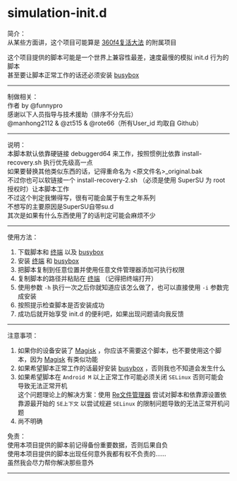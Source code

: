 # simulation-init.d



简介：  
从某些方面讲，这个项目可能算是 [360f4复活大法][funnypro/3mptros] 的附属项目

这个项目提供的脚本可能是一个世界上兼容性最差，速度最慢的模拟 init.d 行为的脚本  
甚至要让脚本正常工作的话还必须安装 [busybox][meefik/busybox]

___

制做相关：  
作者 by @funnypro  
感谢以下人员指导与技术援助（排序不分先后）  
@manhong2112 & @zt515 & @rote66（所有User_id 均取自 Github）  

___

说明：   
本脚本默认依靠硬链接 debuggerd64 来工作，按照惯例比依靠 install-recovery.sh 执行优先级高一点  
如果要替换其他类似东西的话，记得重命名为 <原文件名>_original.bak  
不过你也可以软链接一个 install-recovery-2.sh （必须是使用 SuperSU 为 root 授权时）让本脚本工作  
不过这个判定我懒得写，很有可能会属于有生之年系列  
不想写的主要原因是SuperSU自带su.d  
其次是如果有什么东西使用了的话判定可能会麻烦不少  

___

使用方法：
  
1. 下载脚本和 [终端][zt515/Ansole] 以及 [busybox][meefik/busybox]
2. 安装 [终端][zt515/Ansole] 和 [busybox][meefik/busybox]
3. 把脚本复制到任意位置并使用任意文件管理器添加可执行权限
4. 复制脚本的路径并粘贴在 [终端][zt515/Ansole] （记得把终端打开）
5. 使用参数 `-h` 执行一次之后你就知道应该怎么做了，也可以直接使用 `-i` 参数完成安装
6. 按照提示检查脚本是否安装成功
7. 成功后就开始享受 init.d 的便利吧，如果出现问题请向我反馈

___

注意事项：  
  
1. 如果你的设备安装了 [Magisk][topjohnwu/Magisk] ，你应该不需要这个脚本，也不要使用这个脚本，因为 [Magisk][topjohnwu/Magisk] 有类似功能  
2. 如果希望脚本正常工作的话最好安装 [busybox][meefik/busybox] ，否则我也不知道会发生什么  
3. 如果希望脚本在 `Android M` 以上正常工作可能必须关闭 `SELinux` 否则可能会导致无法正常开机  
这个问题理论上的解决方案：使用 [Re文件管理器][speedsoftware/rootexplorer] 尝试对脚本和依靠源设置依靠源最开始的 `SE上下文` 以尝试规避 `SELinux` 的限制问题导致的无法正常开机问题  
4. 尚不明确

  
  
免责：  
使用本项目提供的脚本前记得备份重要数据，否则后果自负  
使用本项目提供的脚本出现任何意外我都有权不负责的……  
虽然我会尽力帮你解决那些意外  


*******************
[funnypro/3mptros]:https://github.com/funnypro/360f4
[meefik/busybox]:https://github.com/meefik/busybox/releases
[zt515/Ansole]:http://www.coolapk.com/apk/com.romide.terminal
[topjohnwu/Magisk]:https://github.com/topjohnwu/MagiskManager/releases
[bin/mtfileManager]:http://www.coolapk.com/apk/bin.mt.plus
[speedsoftware/rootexplorer]:http://www.coolapk.com/apk/com.speedsoftware.rootexplorer
